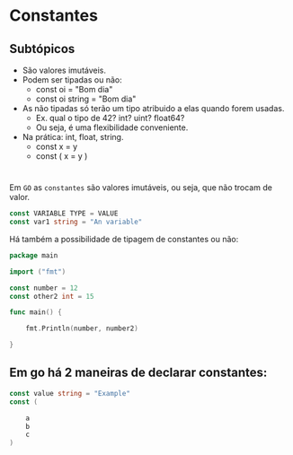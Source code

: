 # Constantes

## Subtópicos

- São valores imutáveis.
- Podem ser tipadas ou não:
    - const oi = "Bom dia"
    - const oi string = "Bom dia"
- As não tipadas só terão um tipo atribuido a elas quando forem usadas.
    - Ex. qual o tipo de 42? int? uint? float64?
    - Ou seja, é uma flexibilidade conveniente.
- Na prática: int, float, string.
    - const x = y
    - const ( x = y )

#

Em `GO` as `constantes` são valores imutáveis, ou seja, que não trocam de valor.

```go
const VARIABLE TYPE = VALUE
const var1 string = "An variable"
```

 Há também a possibilidade de tipagem de constantes ou não:

```go
package main

import ("fmt")

const number = 12
const other2 int = 15

func main() {

	fmt.Println(number, number2)

}

```


## Em go há 2 maneiras de declarar constantes:

```go
const value string = "Example"
const (

	a
	b
	c
)
```
